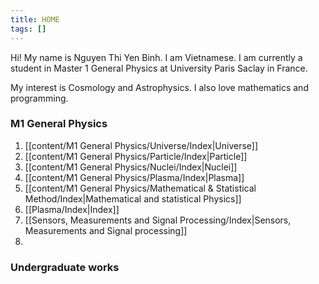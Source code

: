 ```yaml
---
title: HOME
tags: []
---
```

Hi! My name is Nguyen Thi Yen Binh. I am Vietnamese. I am currently a student in Master 1 General Physics at University Paris Saclay in France. 

My interest is Cosmology and Astrophysics. I also love mathematics and programming.
### M1 General Physics
1. [[content/M1 General Physics/Universe/Index|Universe]]
2. [[content/M1 General Physics/Particle/Index|Particle]]
3. [[content/M1 General Physics/Nuclei/Index|Nuclei]]
4. [[content/M1 General Physics/Plasma/Index|Plasma]]
5. [[content/M1 General Physics/Mathematical & Statistical Method/Index|Mathematical and statistical Physics]]
6. [[Plasma/Index|Index]]
7. [[Sensors, Measurements and Signal Processing/Index|Sensors, Measurements and Signal processing]]
8. 
### Undergraduate works








